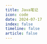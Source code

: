 ```yaml
---
title: Java笔记
icon: code
date: 2024-07-17
index: false
timeline: false
article: false
---
```


<Catalog />